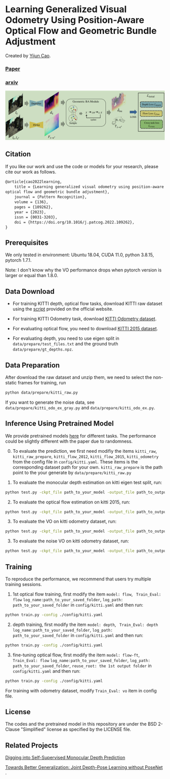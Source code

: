 # Learning Generalized Visual Odometry Using Position-Aware Optical Flow and Geometric Bundle Adjustment

Created by [Yijun Cao](https://github.com/cyj5030).

### [Paper](https://www.sciencedirect.com/science/article/abs/pii/S0031320322007415)
### [arxiv](https://arxiv.org/abs/2111.11141)

![Overall architecture](data/model.png)

## Citation
If you like our work and use the code or models for your research, please cite our work as follows.
```
@article{cao2022learning,
    title = {Learning generalized visual odometry using position-aware optical flow and geometric bundle adjustment},
    journal = {Pattern Recognition},
    volume = {136},
    pages = {109262},
    year = {2023},
    issn = {0031-3203},
    doi = {https://doi.org/10.1016/j.patcog.2022.109262},
}
```

## Prerequisites
We only tested in environment: Ubuntu 18.04, CUDA 11.0, python 3.8.15, pytorch 1.7.1.

Note: I don't know why the VO performance drops when pytorch version is larger or equal than 1.8.0.

## Data Download 
* For training KITTI depth, optical flow tasks, download KITTI raw dataset using the [script](https://www.cvlibs.net/download.php?file=raw_data_downloader.zip) provided on the official website. 

* For training KITTI Odometry task, download [KITTI Odometry dataset](http://www.cvlibs.net/datasets/kitti/eval_odometry.php).

* For evaluating optical flow, you need to download [KITTI 2015 dataset](https://www.cvlibs.net/datasets/kitti/eval_scene_flow.php?benchmark=flow).

* For evaluating depth, you need to use eigen split in `data/prepare/test_files.txt` and the ground truth `data/prepare/gt_depths.npz`.

## Data Preparation 
After download the raw dataset and unzip them, we need to select the non-static frames for training, run
```bash 
python data/prepare/kitti_raw.py
```

If you want to generate the noise data, see `data/prepare/kitti_odo_ex_gray.py` and `data/prepare/kitti_odo_ex.py`.


## Inference Using Pretrained Model
We provide pretrained models [here]() for different tasks. The performance could be slightly different with the paper due to randomness. 

0. To evaluate the prediction, we first need modifiy the items `kitti_raw`, `kitti_raw_prepare`, `kitti_flow_2012`, `kitti_flow_2015`, `kitti_odometry` from the config file in `config/kitti.yaml`. These items is the corresponding dataset path for your own. `kitti_raw_prepare` is the path point to the your generate by `data/prepare/kitti_raw.py`

1. To evaluate the monocular depth estimation on kitti eigen test split, run:
```bash
python test.py -ckpt_file path_to_your_model -output_file path_to_output_folder -Train_Eval depth -device cuda:{gpu_id}
```

2. To evaluate the optical flow estimation on kitti 2015, run:
```bash
python test.py -ckpt_file path_to_your_model -output_file path_to_output_folder -Train_Eval flow -device cuda:{gpu_id}
```

3. To evaluate the VO on kitti odometry dataset, run:
```bash
python test.py -ckpt_file path_to_your_model -output_file path_to_output_folder -Train_Eval vo -device cuda:{gpu_id}
```

3. To evaluate the noise VO on kitti odometry dataset, run:
```bash
python test.py -ckpt_file path_to_your_model -output_file path_to_output_folder -Train_Eval vo-robust -device cuda:{gpu_id}
```

## Training
To reproduce the performance, we recommend that users try multiple training sessions.

1. 1st optical flow training, first modify the item `model: flow`, ` Train_Eval: flow` `log_name:path_to_your_saved_folder`, `log_path: path_to_your_saved_folder` in `config/kitti.yaml` and then run:
```bash
python train.py -config ./config/kitti.yaml
```

2. depth training, first modify the item `model: depth`, ` Train_Eval: depth` `log_name:path_to_your_saved_folder`, `log_path: path_to_your_saved_folder` in `config/kitti.yaml` and then run:
```bash
python train.py -config ./config/kitti.yaml
```

3. fine-tuning optical flow, first modify the item `model: flow-ft`, ` Train_Eval: flow` `log_name:path_to_your_saved_folder`, `log_path: path_to_your_saved_folder`, `reuse_root: the 1st output folder` in `config/kitti.yaml` and then run:
```bash
python train.py -config ./config/kitti.yaml
```

For training with odometry dataset, modify `Train_Eval: vo` item in config file. 

## License

The codes and the pretrained model in this repository are under the BSD 2-Clause "Simplified" license as specified by the LICENSE file. 

## Related Projects
[Digging into Self-Supervised Monocular Depth Prediction](https://github.com/nianticlabs/monodepth2) 

[Towards Better Generalization: Joint Depth-Pose Learning without PoseNet
](https://github.com/B1ueber2y/TrianFlow).

